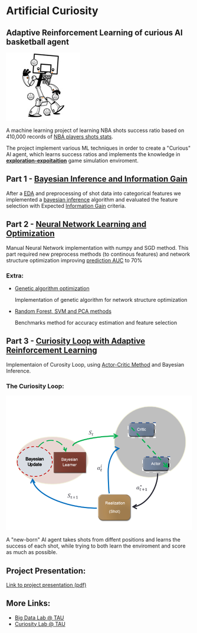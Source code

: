 # Artificial Curiosity
## Adaptive Reinforcement Learning of curious AI basketball agent
![](/robot.jpg?style=centerme)


A machine learning project of learning NBA shots success ratio based on  410,000 records of [NBA players shots stats](http://stats.nba.com).

The project implement various ML techniques in order to create a "Curious" AI agent, which learns success ratios and implements the knowledge in [**exploration-expoitaition**](http://www.indigosim.com/tutorials/exploration/t0s1.htm) game simulation enviroment.

## Part 1 - [Bayesian Inference and Information Gain](part1-bayes/cur_project_bayes.ipynb)
After a [EDA](https://en.wikipedia.org/wiki/Exploratory_data_analysis) and preprocessing of shot data into categorical features we implemented a [bayesian inference](https://en.wikipedia.org/wiki/Bayesian_inference) algorithm and evaluated the feature selection with Expected [Information Gain](https://en.wikipedia.org/wiki/Information_gain_ratio) criteria.


## Part 2 - [Neural Network Learning and Optimization](Part2-NN/cur_neural.ipynb)

Manual Neural Network implementation with numpy and SGD method. This part required new preprocess methods (to continous features) and network structure optimization improving [prediction AUC](https://en.wikipedia.org/wiki/Receiver_operating_characteristic#Area_under_the_curve) to 70%

### Extra:
  - [Genetic algorithm optimization](Part2-NN/Genetic.ipynb)
  
    Implementation of genetic algorithm for network structure optimization
    
  - [Random Forest, SVM and PCA methods](Part2-NN/Other_models.ipynb)
  
    Benchmarks method for accuracy estimation and feature selection

## Part 3 - [Curiosity Loop with Adaptive Reinforcement Learning](/Part3-RL/Artificial_Curiosity_Loop.ipynb)
Implementaion of Curosity Loop, using [Actor-Critic Method](https://cs.wmich.edu/~trenary/files/cs5300/RLBook/node66.html) and Bayesian Inference.

### The Curiosity Loop:
![](Part3-RL/loop.PNG)

A "new-born" AI agent takes shots from diffent positions and learns the success of each shot, while trying to both learn the enviroment and score as much as possible.

## Project Presentation:
[Link to project presentation (pdf)](Pres.pdf)

## More Links:

- [Big Data Lab @ TAU](http://bigdatalab.tau.ac.il/research/)
- [Curiosity Lab @ TAU](http://gorengordon.wixsite.com/gorengordon)

